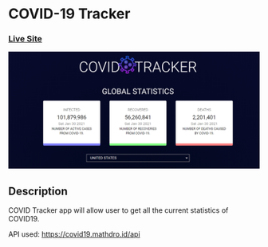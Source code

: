 # COVID-19 Tracker

### [Live Site](https://covid-tracker01.netlify.app/)

![COVID-19 Tracker](https://raw.githubusercontent.com/VipulKhandelwal1999/Covid-Tracker/main/src/images/github_thumbnail.png)

## Description

COVID Tracker app will allow user to get all the current statistics of COVID19.

API used: https://covid19.mathdro.id/api
